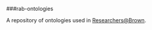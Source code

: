 
###rab-ontologies

A repository of ontologies used in [Researchers@Brown](https://vivo.brown.edu/).  

